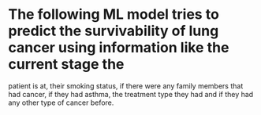  # The following ML model tries to predict the survivability of lung cancer using information like the current stage the
 patient is at, their smoking status, if there were any family members that had cancer, if they had asthma, the treatment
 type they had and if they had any other type of cancer before.
 
